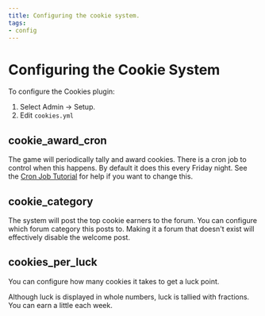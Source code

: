 ```yaml
---
title: Configuring the cookie system.
tags:
- config
---
```

# Configuring the Cookie System

To configure the Cookies plugin:

1. Select Admin -> Setup.
2. Edit `cookies.yml`

## cookie_award_cron

The game will periodically tally and award cookies.  There is a cron job to control when this happens.  By default it does this every Friday night.  See the [Cron Job Tutorial](http://www.aresmush.com/tutorials/config/cron) for help if you want to change this.

## cookie_category

The system will post the top cookie earners to the forum.  You can configure which forum category this posts to.  Making it a forum that doesn't exist will effectively disable the welcome post.

## cookies_per_luck

You can configure how many cookies it takes to get a luck point.

Although luck is displayed in whole numbers, luck is tallied with fractions.  You can earn a little each week.